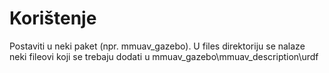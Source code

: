 # Korištenje

Postaviti u neki paket (npr. mmuav_gazebo). U files direktoriju se nalaze neki fileovi koji se trebaju dodati u mmuav\_gazebo\mmuav\_description\urdf
